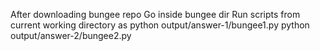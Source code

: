 After downloading bungee repo
Go inside bungee dir
Run scripts from current working directory as
  python output/answer-1/bungee1.py
  python output/answer-2/bungee2.py
